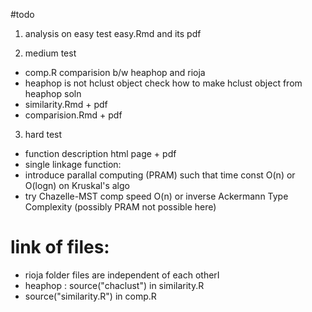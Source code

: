 #todo

1) analysis on easy test easy.Rmd and its pdf

2) medium test
* comp.R comparision b/w heaphop and rioja
* heaphop is not hclust object check how to make hclust object from heaphop soln
* similarity.Rmd + pdf
* comparision.Rmd + pdf


3) hard test
* function description html page + pdf
* single linkage function:
* introduce parallal computing (PRAM) such that time const O(n) or O(logn) on Kruskal's algo
* try Chazelle-MST comp speed O(n) or inverse Ackermann Type Complexity (possibly PRAM not possible here)

# link of files: 
* rioja folder files are independent of each otherI
* heaphop : source("chaclust") in similarity.R
* source("similarity.R") in comp.R
